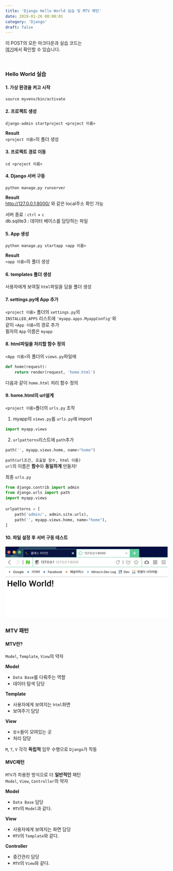 ```yaml
---
title: 'Django Hello World 실습 및 MTV 패턴'
date: 2019-01-26 00:00:01
category: 'Django'
draft: false
---
```


이 POST의 모든 마크다운과 실습 코드는<br/>
[여기](https://github.com/LikeLionSCH/LikeLion_Study_Summary)에서 확인할 수 있습니다.

<br>

### Hello World 실습

#### 1. 가상 환경을 켜고 시작

```
source myvenv/bin/activate
```

#### 2. 프로젝트 생성

```
django-admin startproject <project 이름>
```

**Result**<br/>
`<project 이름>`의 폴더 생성

#### 3. 프로젝트 경로 이동

```
cd <project 이름>
```

#### 4. Django 서버 구동

```
python manage.py runserver
```

**Result**<br/>
http://127.0.0.1:8000/ 와 같은 local주소 확인 가능

서버 종료 : `ctrl` + `c`<br/>
db.sqlite3 : 데이터 베이스를 담당하는 파일<br/>

#### 5. App 생성

```
python manage.py startapp <app 이름>
```

**Result**<br/>
`<app 이름>`의 폴더 생성

#### 6. templates 폴더 생성<br/>

사용자에게 보여질 `html`파일을 담을 폴더 생성

#### 7. settings.py에 App 추가

`<project 이름>` 폴더의 `settings.py`의<br/>
`INSTALLED_APPS` 리스트에 `'myapp.apps.MyappConfig'`와<br/>
같이 `<App 이름>`의 경로 추가<br/>
필자의 `App` 이름은 `myapp`

#### 8. html파일을 처리할 함수 정의<br/>

`<App 이름>`의 폴더의 `views.py`파일에

```python
def home(request):
    return render(request, 'home.html')
```

다음과 같이 `home.html` 처리 함수 정의

#### 9. home.html의 url설계

`<project 이름>`폴더의 `urls.py` 조작

1. myapp의 `views.py`를 `urls.py`에 import

```python
import myapp.views
```

2. `urlpatterns`리스트에 `path`추가

```python
path('', myapp.views.home, name="home")
```

`path(url조건, 호출할 함수, html 이름)`<br/>
`url`의 이름은 **함수**와 **동일하게** 만들자!

최종 `urls.py`

```python
from django.contrib import admin
from django.urls import path
import myapp.views

urlpatterns = [
    path('admin/', admin.site.urls),
    path('', myapp.views.home, name="home"),
]
```

#### 10. 파일 설정 후 서버 구동 테스트<br/>

<img src="/assets/2019-01-26/1.png" width="600" height="auto">

<br/>

### MTV 패턴

#### MTV란?

`Model`, `Template`, `View`의 약자<br/>

**Model**

- `Data Base`를 다뤄주는 역할
- 데이터 탐색 담당

**Template**

- 사용자에게 보여지는 `html`화면
- 보여주기 담당

**View**

- `함수`들이 모여있는 곳
- 처리 담당

`M`, `T`, `V` 각각 **독립적** 임무 수행으로 `Django`가 작동

#### MVC패턴

`MTV`가 차용한 방식으로 더 **일반적인** 패턴<br/>
`Model`, `View`, `Controller`의 약자

**Model**

- `Data Base` 담당
- `MTV`의 `Model`과 같다.

**View**

- 사용자에게 보여지는 화면 담당
- `MTV`의 `Template`와 같다.

**Controller**

- 중간관리 담당
- `MTV`의 `View`와 같다.
